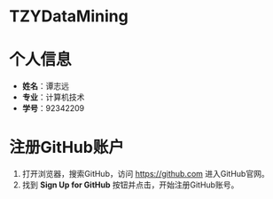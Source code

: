 # TZYDataMining
# 个人信息
- **姓名**：谭志远
- **专业**：计算机技术
- **学号**：92342209
# 注册GitHub账户
1. 打开浏览器，搜索GitHub，访问 https://github.com 进入GitHub官网。
2. 找到 **Sign Up for GitHub** 按钮并点击，开始注册GitHub账号。
